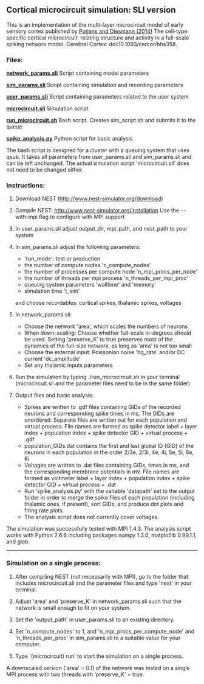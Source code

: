 <!--
 *  README.md
 *
 *  See README.txt in NEST.
 *
 *  Copyright (C) 2004 The NEST Initiative
 *
 *  NEST is free software: you can redistribute it and/or modify
 *  it under the terms of the GNU General Public License as published by
 *  the Free Software Foundation, either version 2 of the License, or
 *  (at your option) any later version.
 *
 *  NEST is distributed in the hope that it will be useful,
 *  but WITHOUT ANY WARRANTY; without even the implied warranty of
 *  MERCHANTABILITY or FITNESS FOR A PARTICULAR PURPOSE.  See the
 *  GNU General Public License for more details.
 *
 *  You should have received a copy of the GNU General Public License
 *  along with NEST.  If not, see <http://www.gnu.org/licenses/>.
 *
-->

## Cortical microcircuit simulation: SLI version

This is an implementation of the multi-layer microcircuit model of early
sensory cortex published by [Potjans and Diesmann (2014)](http://www.ncbi.nlm.nih.gov/pubmed/23203991) 
The cell-type specific cortical microcircuit: relating structure and activity in a full-scale spiking
network model. Cerebral Cortex: doi:10.1093/cercor/bhs358.


### Files:

**[network_params.sli](network_params.sli)** Script containing model parameters

**[sim_params.sli](sim_params.sli)**  Script containing simulation and recording parameters

**[user_params.sli](user_params.sli)**  Script containing parameters related to the user system

**[microcircuit.sli](microcircuit.sli)** Simulation script

**[run_microcircuit.sh](run_microcircuit.sh)** Bash script. Creates sim_script.sh and submits it to the queue

**[spike_analysis.py](spike_analysis.py)** Python script for basic analysis

The bash script is designed for a cluster with a queuing system that uses qsub.
It takes all parameters from user_params.sli and sim_params.sli and can be left
unchanged. The actual simulation script 'microcircuit.sli' does not need to be
changed either.


### Instructions:

1. Download NEST (http://www.nest-simulator.org/download)

2. Compile NEST: http://www.nest-simulator.org/installation
   Use the --with-mpi flag to configure with MPI support

3. In user_params.sli adjust output_dir, mpi_path, and nest_path to your system

4. In sim_params.sli adjust the following parameters:

   - 'run_mode': test or production
   - the number of compute nodes 'n_compute_nodes'
   - the number of processes per compute node 'n_mpi_procs_per_node'
   - the number of threads per mpi process 'n_threads_per_mpi_proc'
   - queuing system parameters 'walltime' and 'memory'
   - simulation time 't_sim'

   and choose recordables: cortical spikes, thalamic spikes, voltages

5. In network_params.sli:

   - Choose the network 'area', which scales the numbers of neurons
   - When down-scaling: Choose whether full-scale in-degrees should be used.
     Setting 'preserve_K' to true preserves most of the dynamics of the
     full-size network, as long as 'area' is not too small
   - Choose the external input: Poissonian noise 'bg_rate' and/or DC current
     'dc_amplitude'
   - Set any thalamic inputs parameters

6. Run the simulation by typing ./run_microcircuit.sh in your terminal
   (microcircuit.sli and the parameter files need to be in the same folder)

7. Output files and basic analysis:
   
   - Spikes are written to .gdf files containing GIDs of the recorded neurons
     and corresponding spike times in ms. The GIDs are unordered.
     Separate files are written out for each population and virtual process.
     File names are formed as spike detector label + layer index + population
     index + spike detector GID + virtual process + .gdf
   - population_GIDs.dat contains the first and last global ID (GID) of the
     neurons in each population in the order 2/3e, 2/3i, 4e, 4i, 5e, 5i, 6e, 6i
   - Voltages are written to .dat files containing GIDs, times in ms, and the
     corresponding membrane potentials in mV. File names are formed as
     voltmeter label + layer index + population index + spike detector GID +
     virtual process + .dat
   - Run 'spike_analysis.py' with the variable 'datapath' set to the output
     folder in order to merge the spike files of each population (including
     thalamic ones, if present), sort GIDs, and produce dot plots and firing
     rate plots.
   - The analysis script does not currently cover voltages.
    
The simulation was successfully tested with MPI 1.4.3.
The analysis script works with Python 2.6.6 including packages numpy 1.3.0,
matplotlib 0.99.1.1, and glob.

---------------------------------------------------

### Simulation on a single process:

1. After compiling NEST (not necessarily with MPI), go to the folder that
   includes microcircuit.sli and the parameter files and type 'nest' in your
   terminal.

2. Adjust 'area' and 'preserve_K' in network_params.sli such that the network
   is small enough to fit on your system. 

3. Set the 'output_path' in user_params.sli to an existing directory.

5. Set 'n_compute_nodes' to 1, and 'n_mpi_procs_per_compute_node' and
   'n_threads_per_proc' in sim_params.sli to a suitable value for your computer.

4. Type '(microcircuit) run' to start the simulation on a single process.

A downscaled version ('area' = 0.1) of the network was tested on a single
MPI process with two threads with 'preserve_K' = true. 

